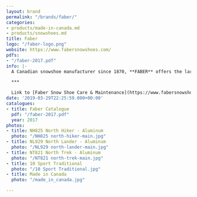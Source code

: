 ```yaml
---
layout: brand
permalink: "/brands/faber/"
categories:
- products/made-in-canada.md
- products/snowshoes.md
title: Faber
logo: "/faber-logo.png"
website: https://www.fabersnowshoes.com/
pdfs:
- "/faber-2017.pdf"
info: |-
  A Canadian snowshoe manufacturer since 1870, **FABER** offers the largest choice of snowshoes on the market from the traditional wooden snowshoes laced with rawhide to the best high tech aluminium, hybrid snowshoes as well as accessories like bindings, poles and bags for snowshoes.

  ***

  Link to [Faber Snow Shoe Care & Maintenance](https://www.fabersnowshoes.com/care-maintenance)
date: '2019-03-29T22:25:59.000+00:00'
catalogues:
- title: Faber Catalogue
  pdf: "/faber-2017.pdf"
  year: 2017
photos:
- title: NH825 North Hiker - Aluminum
  photo: "/NH825 north-hiker-main.jpg"
- title: NL929 North Lander - Aluminum
  photo: "/NL929 north-lander-main.jpg"
- title: NT821 North Trek - Aluminum
  photo: "/NT821 north-trek-main.jpg"
- title: 10 Sport Traditional
  photo: "/10 Sport Traditional.jpg"
- title: Made in Canada
  photo: "/made_in_canada.jpg"

---
```


